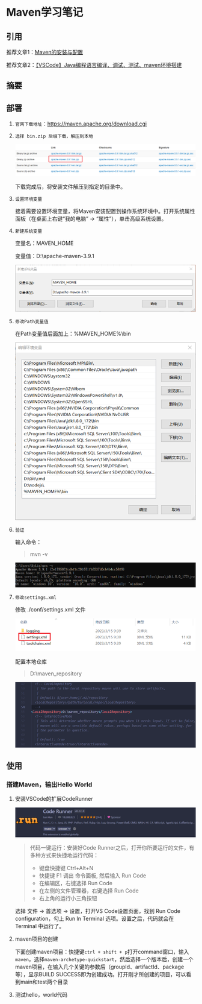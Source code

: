 # Maven学习笔记

## 引用

推荐文章1：[Maven的安装与配置](https://blog.csdn.net/pan_junbiao/article/details/104264644)

推荐文章2：[【VSCode】Java编程语言编译、调试、测试、maven环境搭建](https://www.jianshu.com/p/c33bfd3aef44)

## 摘要

## 部署

1. `官网下载地址`：https://maven.apache.org/download.cgi

2. `选择 bin.zip 后缀下载，解压到本地`

    ![picture 1](images/00792aaf161bceaa7a2d67717ac7c70f77ef7c64cc43e5ddd8315df11a410878.png)  

    下载完成后，将安装文件解压到指定的目录中。

3. `设置环境变量`

    接着需要设置环境变量，将Maven安装配置到操作系统环境中。打开系统属性面板（在桌面上右键“我的电脑” → “属性”），单击高级系统设置。

4. `新建系统变量`

    变量名：MAVEN_HOME

    变量值：D:\apache-maven-3.9.1

    ![picture 2](images/5659d800ea8bb1eec7b4c8d3ae2e41f1a2b7f3fc60a31011f90080fdbda9a852.png)  

5. `修改Path变量值`

    在Path变量值后面加上：%MAVEN_HOME%\bin

    ![picture 3](images/ff1daa37b113fd83587dd73cfce9e8553c54e046206396113eba1b2728afcc96.png)  
    
6. `验证`
   
    输入命令： 
    
    > mvn -v

    ![picture 4](images/0a62d8c81300853b490bd515338fe3111bcb732317338c53ec6229d9648170ce.png)  

7. `修改settings.xml`
    
    修改 ./conf/settings.xml 文件

    ![picture 5](images/42f32e090d345e59c7c1ddafefe942beb675c7d7cd8ca901d753b3c2e0235018.png)  

    配置本地仓库

    > <localRepository>D:\maven_repository</localRepository>

    ![picture 6](images/90d0511171cf3c621f61abafb688893b4e814c701ce8fe580e56ace221827000.png)  

## 使用

### 搭建Maven，输出Hello World
1. 安装VSCode的扩展CodeRunner

    ![picture 7](images/5a8cd79fec2c35f3066ed303e0058c62997ea41cb29448ca2d268cbedd0a0ce8.png)  

    > 代码一键运行：安装好Code Runner之后，打开你所要运行的文件，有多种方式来快捷地运行代码：
    > - 键盘快捷键 Ctrl+Alt+N
    > - 快捷键 F1 调出 命令面板, 然后输入 Run Code
    > - 在编辑区，右键选择 Run Code
    > - 在左侧的文件管理器，右键选择 Run Code
    > - 右上角的运行小三角按钮

    选择 文件 -> 首选项 -> 设置，打开VS Code设置页面，找到 Run Code configuration，勾上 Run In Terminal 选项。设置之后，代码就会在 Terminal 中运行了。

2. maven项目的创建

    下面创建maven项目：快捷键`ctrl + shift + p`打开command窗口，输入`maven`，选择`maven-archetype-quickstart`，然后选择一个版本后，创建一个maven项目，在输入几个关键的参数后（groupId、artifactId、package等），显示BUILD SUCCESS即为创建成功。打开刚才所创建的项目，可以看到main和test两个目录

3. 测试hello，world代码